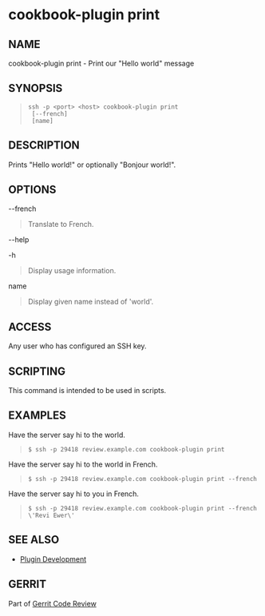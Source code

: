 cookbook-plugin print
====================

NAME
----
cookbook-plugin print - Print our "Hello world" message

SYNOPSIS
--------
>     ssh -p <port> <host> cookbook-plugin print
>      [--french]
>      [name]

DESCRIPTION
-----------
Prints "Hello world!" or optionally "Bonjour world!".

OPTIONS
-------

--french
> Translate to French.

--help

-h
> Display usage information.

name
> Display given name instead of 'world'.

ACCESS
------
Any user who has configured an SSH key.

SCRIPTING
---------
This command is intended to be used in scripts.

EXAMPLES
--------

Have the server say hi to the world.

>     $ ssh -p 29418 review.example.com cookbook-plugin print

Have the server say hi to the world in French.

>     $ ssh -p 29418 review.example.com cookbook-plugin print --french

Have the server say hi to you in French.

>     $ ssh -p 29418 review.example.com cookbook-plugin print --french \'Revi Ewer\'

SEE ALSO
--------

* [Plugin Development](../../../Documentation/dev-plugins.html)

GERRIT
------
Part of [Gerrit Code Review](../../../Documentation/index.html)
